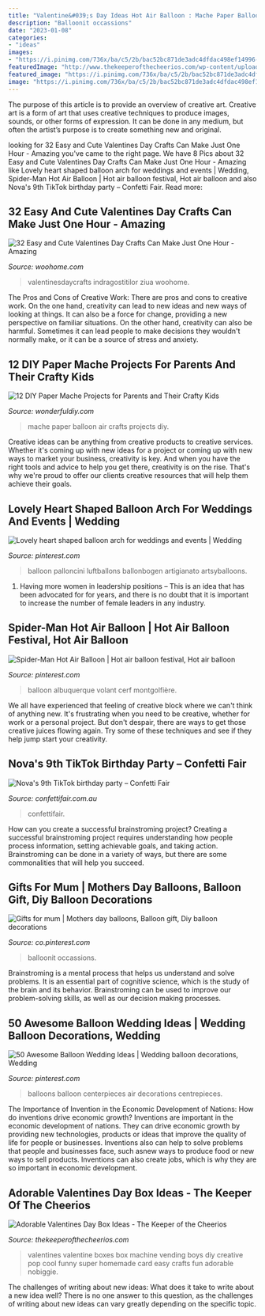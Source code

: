 ```yaml
---
title: "Valentine&#039;s Day Ideas Hot Air Balloon : Mache Paper Balloon Air Crafts Projects Diy"
description: "Balloonit occassions"
date: "2023-01-08"
categories:
- "ideas"
images:
- "https://i.pinimg.com/736x/ba/c5/2b/bac52bc871de3adc4dfdac498ef14996--balloon.jpg"
featuredImage: "http://www.thekeeperofthecheerios.com/wp-content/uploads/2017/01/3d92c93849e77855db50dbd95e0f907e.jpg"
featured_image: "https://i.pinimg.com/736x/ba/c5/2b/bac52bc871de3adc4dfdac498ef14996--balloon.jpg"
image: "https://i.pinimg.com/736x/ba/c5/2b/bac52bc871de3adc4dfdac498ef14996--balloon.jpg"
---
```



The purpose of this article is to provide an overview of creative art.
Creative art is a form of art that uses creative techniques to produce images, sounds, or other forms of expression. It can be done in any medium, but often the artist’s purpose is to create something new and original.

	

		
looking for 32 Easy and Cute Valentines Day Crafts Can Make Just One Hour - Amazing you've came to the right page. We have 8 Pics about 32 Easy and Cute Valentines Day Crafts Can Make Just One Hour - Amazing like Lovely heart shaped balloon arch for weddings and events | Wedding, Spider-Man Hot Air Balloon | Hot air balloon festival, Hot air balloon and also Nova&#039;s 9th TikTok birthday party – Confetti Fair. Read more:
		
    
## 32 Easy And Cute Valentines Day Crafts Can Make Just One Hour - Amazing

<img loading=lazy src="https://www.woohome.com/wp-content/uploads/2016/02/ValentinesDayCrafts-30.jpg" onerror="this.onerror=null;this.src='https://tse3.mm.bing.net/th?id=OIP.Og79wQRSNGjIZd_ujoOfVAHaUw&amp;pid=15.1';" alt="32 Easy and Cute Valentines Day Crafts Can Make Just One Hour - Amazing">

_Source: woohome.com_

>valentinesdaycrafts indragostitilor ziua woohome. 

	

The Pros and Cons of Creative Work:
There are pros and cons to creative work. On the one hand, creativity can lead to new ideas and new ways of looking at things. It can also be a force for change, providing a new perspective on familiar situations. On the other hand, creativity can also be harmful. Sometimes it can lead people to make decisions they wouldn't normally make, or it can be a source of stress and anxiety.

    
## 12 DIY Paper Mache Projects For Parents And Their Crafty Kids

<img loading=lazy src="https://cdn.wonderfuldiy.com/wp-content/uploads/2017/04/Paper-mache-hot-air-balloon--657x1024.jpeg" onerror="this.onerror=null;this.src='https://tse4.mm.bing.net/th?id=OIP.l0pc7cYOHfjsSmGRYKxylwHaLi&amp;pid=15.1';" alt="12 DIY Paper Mache Projects for Parents and Their Crafty Kids">

_Source: wonderfuldiy.com_

>mache paper balloon air crafts projects diy. 

	

Creative ideas can be anything from creative products to creative services. Whether it's coming up with new ideas for a project or coming up with new ways to market your business, creativity is key. And when you have the right tools and advice to help you get there, creativity is on the rise. That's why we're proud to offer our clients creative resources that will help them achieve their goals.

    
## Lovely Heart Shaped Balloon Arch For Weddings And Events | Wedding

<img loading=lazy src="https://i.pinimg.com/736x/5d/a0/19/5da01904dbbaa995e49f0b50b744e628.jpg" onerror="this.onerror=null;this.src='https://tse1.mm.bing.net/th?id=OIP.5xNEWibwUZRZZc45A81mFgHaJ3&amp;pid=15.1';" alt="Lovely heart shaped balloon arch for weddings and events | Wedding">

_Source: pinterest.com_

>balloon palloncini luftballons ballonbogen artigianato artsyballoons. 

	

1. Having more women in leadership positions – This is an idea that has been advocated for for years, and there is no doubt that it is important to increase the number of female leaders in any industry.

    
## Spider-Man Hot Air Balloon | Hot Air Balloon Festival, Hot Air Balloon

<img loading=lazy src="https://i.pinimg.com/736x/ba/c5/2b/bac52bc871de3adc4dfdac498ef14996--balloon.jpg" onerror="this.onerror=null;this.src='https://tse4.mm.bing.net/th?id=OIP.b6AKqQf6U6utP82qUWJCSQAAAA&amp;pid=15.1';" alt="Spider-Man Hot Air Balloon | Hot air balloon festival, Hot air balloon">

_Source: pinterest.com_

>balloon albuquerque volant cerf montgolfière. 

	

We all have experienced that feeling of creative block where we can't think of anything new. It's frustrating when you need to be creative, whether for work or a personal project. But don't despair, there are ways to get those creative juices flowing again. Try some of these techniques and see if they help jump start your creativity.

    
## Nova&#039;s 9th TikTok Birthday Party – Confetti Fair

<img loading=lazy src="https://confettifair.com.au/wp-content/uploads/2020/10/IMG_8760.jpg" onerror="this.onerror=null;this.src='https://tse1.mm.bing.net/th?id=OIP.l8iyfOJahOfvZbU0REGCSgHaJ4&amp;pid=15.1';" alt="Nova&#039;s 9th TikTok birthday party – Confetti Fair">

_Source: confettifair.com.au_

>confettifair. 

	

How can you create a successful brainstroming project?
Creating a successful brainstroming project requires understanding how people process information, setting achievable goals, and taking action. Brainstroming can be done in a variety of ways, but there are some commonalities that will help you succeed.

    
## Gifts For Mum | Mothers Day Balloons, Balloon Gift, Diy Balloon Decorations

<img loading=lazy src="https://i.pinimg.com/736x/eb/8a/73/eb8a739d6b0935e4f2e4e626904aa8da.jpg" onerror="this.onerror=null;this.src='https://tse3.mm.bing.net/th?id=OIP.HolVGaemS6fu0AmxyCSeGQHaHa&amp;pid=15.1';" alt="Gifts for mum | Mothers day balloons, Balloon gift, Diy balloon decorations">

_Source: co.pinterest.com_

>balloonit occassions. 

	

Brainstroming is a mental process that helps us understand and solve problems. It is an essential part of cognitive science, which is the study of the brain and its behavior. Brainstroming can be used to improve our problem-solving skills, as well as our decision making processes.

    
## 50 Awesome Balloon Wedding Ideas | Wedding Balloon Decorations, Wedding

<img loading=lazy src="https://i.pinimg.com/736x/d8/88/97/d888975fa3fdd640b5790f258cc7bfe9--wedding-centrepieces-wedding-balloons-centerpieces.jpg" onerror="this.onerror=null;this.src='https://tse2.mm.bing.net/th?id=OIP.v8ZI9AD1SBisYmfMFboKyQHaLc&amp;pid=15.1';" alt="50 Awesome Balloon Wedding Ideas | Wedding balloon decorations, Wedding">

_Source: pinterest.com_

>balloons balloon centerpieces air decorations centrepieces. 

	

The Importance of Invention in the Economic Development of Nations: How do inventions drive economic growth?
Inventions are important in the economic development of nations. They can drive economic growth by providing new technologies, products or ideas that improve the quality of life for people or businesses. Inventions also can help to solve problems that people and businesses face, such asnew ways to produce food or new ways to sell products. Inventions can also create jobs, which is why they are so important in economic development.

    
## Adorable Valentines Day Box Ideas - The Keeper Of The Cheerios

<img loading=lazy src="http://www.thekeeperofthecheerios.com/wp-content/uploads/2017/01/3d92c93849e77855db50dbd95e0f907e.jpg" onerror="this.onerror=null;this.src='https://tse4.mm.bing.net/th?id=OIP.UgzNZGJAJqJpX5n07QkMkgHaJ6&amp;pid=15.1';" alt="Adorable Valentines Day Box Ideas - The Keeper of the Cheerios">

_Source: thekeeperofthecheerios.com_

>valentines valentine boxes box machine vending boys diy creative pop cool funny super homemade card easy crafts fun adorable nobiggie. 

	

The challenges of writing about new ideas: What does it take to write about a new idea well?
There is no one answer to this question, as the challenges of writing about new ideas can vary greatly depending on the specific topic.

